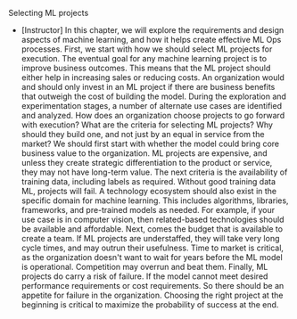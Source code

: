 Selecting ML projects
- [Instructor] In this chapter, we will explore the requirements and design aspects of machine learning, and how it helps create effective ML Ops processes. First, we start with how we should select ML projects for execution. The eventual goal for any machine learning project is to improve business outcomes. This means that the ML project should either help in increasing sales or reducing costs. An organization would and should only invest in an ML project if there are business benefits that outweigh the cost of building the model. During the exploration and experimentation stages, a number of alternate use cases are identified and analyzed. How does an organization choose projects to go forward with execution? What are the criteria for selecting ML projects? Why should they build one, and not just by an equal in service from the market? We should first start with whether the model could bring core business value to the organization. ML projects are expensive, and unless they create strategic differentiation to the product or service, they may not have long-term value. The next criteria is the availability of training data, including labels as required. Without good training data ML, projects will fail. A technology ecosystem should also exist in the specific domain for machine learning. This includes algorithms, libraries, frameworks, and pre-trained models as needed. For example, if your use case is in computer vision, then related-based technologies should be available and affordable. Next, comes the budget that is available to create a team. If ML projects are understaffed, they will take very long cycle times, and may outrun their usefulness. Time to market is critical, as the organization doesn't want to wait for years before the ML model is operational. Competition may overrun and beat them. Finally, ML projects do carry a risk of failure. If the model cannot meet desired performance requirements or cost requirements. So there should be an appetite for failure in the organization. Choosing the right project at the beginning is critical to maximize the probability of success at the end.